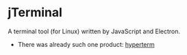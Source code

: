 # jTerminal
A terminal tool (for Linux) written by JavaScript and Electron.
* There was already such one product: [hyperterm](https://hyperterm.org/) 
